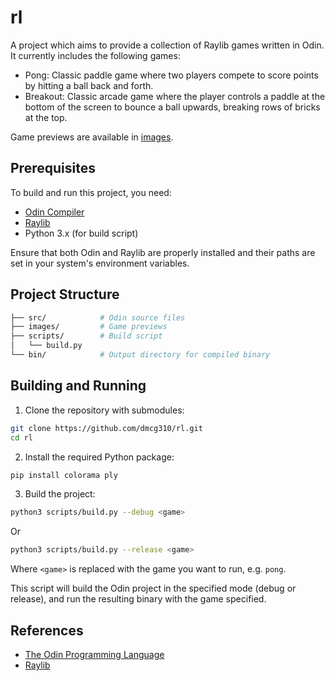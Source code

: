 # rl

A project which aims to provide a collection of Raylib games written in Odin. It currently includes the following games:
- Pong: Classic paddle game where two players compete to score points by hitting a ball back and forth.
- Breakout: Classic arcade game where the player controls a paddle at the bottom of the screen to bounce a ball upwards, breaking rows of bricks at the top.

Game previews are available in [images](images/images.md).

## Prerequisites

To build and run this project, you need:

- [Odin Compiler](https://odin-lang.org/)
- [Raylib](https://www.raylib.com/)
- Python 3.x (for build script)

Ensure that both Odin and Raylib are properly installed and their paths are set in your system's environment variables.

## Project Structure

```sh
├── src/            # Odin source files
├── images/         # Game previews
├── scripts/        # Build script
│   └── build.py
└── bin/            # Output directory for compiled binary
```

## Building and Running

1. Clone the repository with submodules:

```sh
git clone https://github.com/dmcg310/rl.git
cd rl
```

2. Install the required Python package:

```sh
pip install colorama ply
```

3. Build the project:

```sh
python3 scripts/build.py --debug <game>
```

Or

```sh
python3 scripts/build.py --release <game>
```

Where `<game>` is replaced with the game you want to run, e.g. `pong`.

This script will build the Odin project in the specified mode (debug or release), and run the resulting binary with the game specified.

## References

- [The Odin Programming Language](https://odin-lang.org/)
- [Raylib](https://www.raylib.com/)
